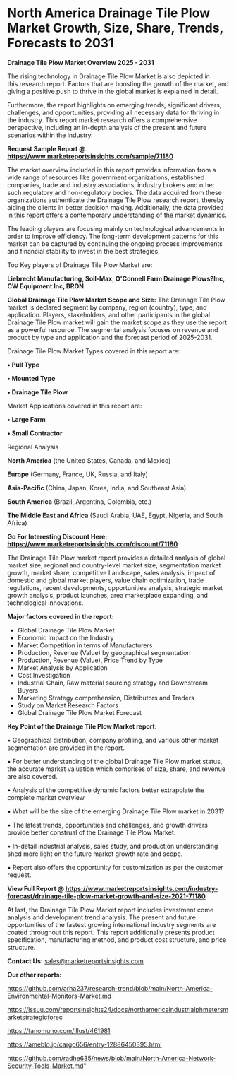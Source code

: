 # North America Drainage Tile Plow Market Growth, Size, Share, Trends, Forecasts to 2031

<Strong> Drainage Tile Plow Market Overview 2025 - 2031</strong>

The rising technology in Drainage Tile Plow Market is also depicted in this research report. Factors that are boosting the growth of the market, and giving a positive push to thrive in the global market is explained in detail.

Furthermore, the report highlights on emerging trends, significant drivers, challenges, and opportunities, providing all necessary data for thriving in the industry. This report market research offers a comprehensive perspective, including an in-depth analysis of the present and future scenarios within the industry.

<strong>Request Sample Report @ <a href=https://www.marketreportsinsights.com/sample/71180>https://www.marketreportsinsights.com/sample/71180</a></strong>

The market overview included in this report provides information from a wide range of resources like government organizations, established companies, trade and industry associations, industry brokers and other such regulatory and non-regulatory bodies. The data acquired from these organizations authenticate the Drainage Tile Plow research report, thereby aiding the clients in better decision making. Additionally, the data provided in this report offers a contemporary understanding of the market dynamics.

The leading players are focusing mainly on technological advancements in order to improve efficiency. The long-term development patterns for this market can be captured by continuing the ongoing process improvements and financial stability to invest in the best strategies.

Top Key players of Drainage Tile Plow Market are:

<strong>Liebrecht Manufacturing, Soil-Max, O&#39;Connell Farm Drainage Plows?Inc, CW Equipment Inc, BRON</strong>

<strong><b>Global Drainage Tile Plow Market Scope and Size:</b></strong>
The Drainage Tile Plow market is declared segment by company, region (country), type, and application. Players, stakeholders, and other participants in the global Drainage Tile Plow market will gain the market scope as they use the report as a powerful resource. The segmental analysis focuses on revenue and product by type and application and the forecast period of 2025-2031.

Drainage Tile Plow Market Types covered in this report are:

<strong>• Pull Type

• Mounted Type

• Drainage Tile Plow</strong>

Market Applications covered in this report are:

<strong>• Large Farm

• Small Contractor</strong> 

Regional Analysis

<strong>North America</strong> (the United States, Canada, and Mexico)

<strong>Europe</strong> (Germany, France, UK, Russia, and Italy)

<strong>Asia-Pacific</strong> (China, Japan, Korea, India, and Southeast Asia)

<strong>South America</strong> (Brazil, Argentina, Colombia, etc.)

<strong>The Middle East and Africa</strong> (Saudi Arabia, UAE, Egypt, Nigeria, and South Africa)

<strong>Go For Interesting Discount Here: <a href=https://www.marketreportsinsights.com/discount/71180>https://www.marketreportsinsights.com/discount/71180</a></strong>

The Drainage Tile Plow market report provides a detailed analysis of global market size, regional and country-level market size, segmentation market growth, market share, competitive Landscape, sales analysis, impact of domestic and global market players, value chain optimization, trade regulations, recent developments, opportunities analysis, strategic market growth analysis, product launches, area marketplace expanding, and technological innovations.

<strong><b>Major factors covered in the report:</b></strong>
<ul>
  <li>Global Drainage Tile Plow Market </li>
  <li>Economic Impact on the Industry</li>
  <li>Market Competition in terms of Manufacturers</li>
  <li>Production, Revenue (Value) by geographical segmentation</li>
  <li>Production, Revenue (Value), Price Trend by Type</li>
  <li>Market Analysis by Application</li>
  <li>Cost Investigation</li>
  <li>Industrial Chain, Raw material sourcing strategy and Downstream Buyers</li>
  <li>Marketing Strategy comprehension, Distributors and Traders</li>
  <li>Study on Market Research Factors</li>
  <li>Global Drainage Tile Plow Market Forecast</li>
</ul>

<strong><b>Key Point of the Drainage Tile Plow Market report:</b></strong>

• Geographical distribution, company profiling, and various other market segmentation are provided in the report.

• For better understanding of the global Drainage Tile Plow market status, the accurate market valuation which comprises of size, share, and revenue are also covered.

• Analysis of the competitive dynamic factors better extrapolate the complete market overview

• What will be the size of the emerging Drainage Tile Plow market in 2031?

• The latest trends, opportunities and challenges, and growth drivers provide better construal of the Drainage Tile Plow Market.

• In-detail industrial analysis, sales study, and production understanding shed more light on the future market growth rate and scope.

• Report also offers the opportunity for customization as per the customer request.

<strong><b>View Full Report @ <a href=https://www.marketreportsinsights.com/industry-forecast/drainage-tile-plow-market-growth-and-size-2021-71180>https://www.marketreportsinsights.com/industry-forecast/drainage-tile-plow-market-growth-and-size-2021-71180</a></b></strong>


At last, the Drainage Tile Plow Market report includes investment come analysis and development trend analysis. The present and future opportunities of the fastest growing international industry segments are coated throughout this report. This report additionally presents product specification, manufacturing method, and product cost structure, and price structure.

<strong>Contact Us:</strong>
sales@marketreportsinsights.com

<strong>Our other reports:</strong>

<a href=https://github.com/arha237/research-trend/blob/main/North-America-Environmental-Monitors-Market.md>https://github.com/arha237/research-trend/blob/main/North-America-Environmental-Monitors-Market.md</a>

<a href=https://issuu.com/reportsinsights24/docs/northamericaindustrialphmetersmarketstrategicforec>https://issuu.com/reportsinsights24/docs/northamericaindustrialphmetersmarketstrategicforec</a>

<a href=https://tanomuno.com/illust/461981>https://tanomuno.com/illust/461981</a>

<a href=https://ameblo.jp/cargo656/entry-12886450395.html>https://ameblo.jp/cargo656/entry-12886450395.html</a>

<a href=https://github.com/radhe635/news/blob/main/North-America-Network-Security-Tools-Market.md>https://github.com/radhe635/news/blob/main/North-America-Network-Security-Tools-Market.md</a>"
